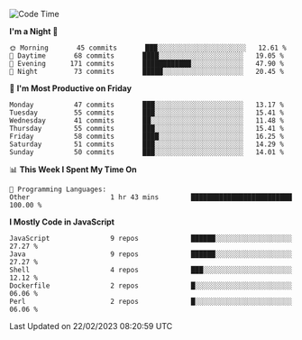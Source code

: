 <!--START_SECTION:waka-->
![Code Time](http://img.shields.io/badge/Code%20Time-1%2C284%20hrs%2051%20mins-blue)

**I'm a Night 🦉** 

```text
🌞 Morning       45 commits       ███░░░░░░░░░░░░░░░░░░░░░░   12.61 % 
🌆 Daytime       68 commits       ████░░░░░░░░░░░░░░░░░░░░░   19.05 % 
🌃 Evening      171 commits       ████████████░░░░░░░░░░░░░   47.90 % 
🌙 Night         73 commits       █████░░░░░░░░░░░░░░░░░░░░   20.45 % 

```
📅 **I'm Most Productive on Friday** 

```text
Monday          47 commits       ███░░░░░░░░░░░░░░░░░░░░░░   13.17 % 
Tuesday         55 commits       ███░░░░░░░░░░░░░░░░░░░░░░   15.41 % 
Wednesday       41 commits       ██░░░░░░░░░░░░░░░░░░░░░░░   11.48 % 
Thursday        55 commits       ███░░░░░░░░░░░░░░░░░░░░░░   15.41 % 
Friday          58 commits       ████░░░░░░░░░░░░░░░░░░░░░   16.25 % 
Saturday        51 commits       ███░░░░░░░░░░░░░░░░░░░░░░   14.29 % 
Sunday          50 commits       ███░░░░░░░░░░░░░░░░░░░░░░   14.01 % 

```


📊 **This Week I Spent My Time On** 

```text
💬 Programming Languages: 
Other                    1 hr 43 mins        █████████████████████████   100.00 % 

```

**I Mostly Code in JavaScript** 

```text
JavaScript               9 repos             ██████░░░░░░░░░░░░░░░░░░░   27.27 % 
Java                     9 repos             ██████░░░░░░░░░░░░░░░░░░░   27.27 % 
Shell                    4 repos             ███░░░░░░░░░░░░░░░░░░░░░░   12.12 % 
Dockerfile               2 repos             █░░░░░░░░░░░░░░░░░░░░░░░░   06.06 % 
Perl                     2 repos             █░░░░░░░░░░░░░░░░░░░░░░░░   06.06 % 

```



 Last Updated on 22/02/2023 08:20:59 UTC
<!--END_SECTION:waka-->
